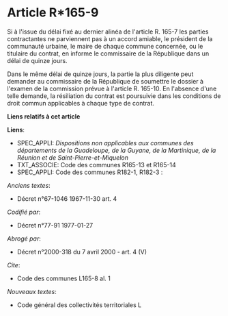 # Article R*165-9

Si à l'issue du délai fixé au dernier alinéa de l'article R. 165-7 les parties contractantes ne parviennent pas à un accord
amiable, le président de la communauté urbaine, le maire de chaque commune concernée, ou le titulaire du contrat, en informe
le commissaire de la République dans un délai de quinze jours.

Dans le même délai de quinze jours, la partie la plus diligente peut demander au commissaire de la République de soumettre le
dossier à l'examen de la commission prévue à l'article R. 165-10. En l'absence d'une telle demande, la résiliation du contrat
est poursuivie dans les conditions de droit commun applicables à chaque type de contrat.

**Liens relatifs à cet article**

**Liens**:

  - SPEC_APPLI: *Dispositions non applicables aux communes des départements de la Guadeloupe, de la Guyane, de la Martinique, de la Réunion et de Saint-Pierre-et-Miquelon*
  - TXT_ASSOCIE: Code des communes R165-13 et R165-14
  - SPEC_APPLI: Code des communes R182-1, R182-3 :

_Anciens textes_:

  - Décret n°67-1046 1967-11-30 art. 4

_Codifié par_:

  - Décret n°77-91 1977-01-27

_Abrogé par_:

  - Décret n°2000-318 du 7 avril 2000 - art. 4 (V)

_Cite_:

  - Code des communes L165-8 al. 1

_Nouveaux textes_:

  - Code général des collectivités territoriales L
